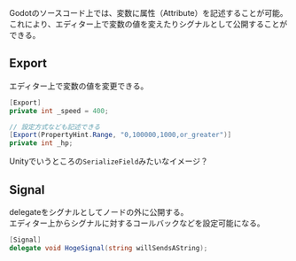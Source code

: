 Godotのソースコード上では、変数に属性（Attribute）を記述することが可能。  
これにより、エディター上で変数の値を変えたりシグナルとして公開することができる。

## Export
エディター上で変数の値を変更できる。
```csharp
[Export]
private int _speed = 400;

// 設定方式なども記述できる
[Export(PropertyHint.Range, "0,100000,1000,or_greater")]
private int _hp;
```

Unityでいうところの`SerializeField`みたいなイメージ？

## Signal
delegateをシグナルとしてノードの外に公開する。  
エディター上からシグナルに対するコールバックなどを設定可能になる。
```csharp
[Signal]
delegate void HogeSignal(string willSendsAString);
```